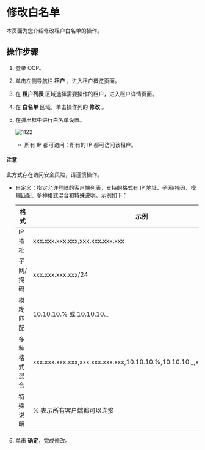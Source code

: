 # 修改白名单

本页面为您介绍修改租户白名单的操作。

## 操作步骤

1. 登录 OCP。

2. 单击左侧导航栏 **租户** ，进入租户概览页面。

3. 在 **租户列表** 区域选择需要操作的租户，进入租户详情页面。

4. 在 **白名单** 区域，单击操作列的 **修改** 。

5. 在弹出框中进行白名单设置。

   ![1122](https://obbusiness-private.oss-cn-shanghai.aliyuncs.com/doc/img/ocp/%E4%BF%AE%E6%94%B9%E7%99%BD%E5%90%8D%E5%8D%95.png)

   * 所有 IP 都可访问：所有的 IP 都可访问该租户。
  <main id="notice" type='notice'>
    <h4>注意</h4>
    <p>此方式存在访问安全风险，请谨慎操作。</p>
  </main>

   * 自定义：指定允许登陆的客户端列表，支持的格式有 IP 地址、子网/掩码、模糊匹配、多种格式混合和特殊说明。示例如下：

     |   格式   |     示例     |
     |--------|-------|
     | IP 地址   | xxx.xxx.xxx.xxx,xxx.xxx.xxx.xxx    |
     | 子网/掩码  | xxx.xxx.xxx.xxx/24     |
     | 模糊匹配   | 10.10.10.% 或 10.10.10._   |
     | 多种格式混合 | xxx.xxx.xxx.xxx,xxx.xxx.xxx.xxx,10.10.10.%,10.10.10._,xxx.xxx.xxx.xxx/24 |
     | 特殊说明   | % 表示所有客户端都可以连接      |

6. 单击 **确定**，完成修改。
